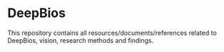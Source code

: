 # DeepBios
This repository contains all resources/documents/references related to DeepBios, vision, research methods and findings.
